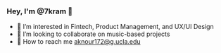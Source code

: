 ### Hey, I'm @7kram 👋

- 🔭 I’m interested in Fintech, Product Management, and UX/UI Design
- 👯 I’m looking to collaborate on music-based projects
- 💬 How to reach me aknour172@g.ucla.edu
